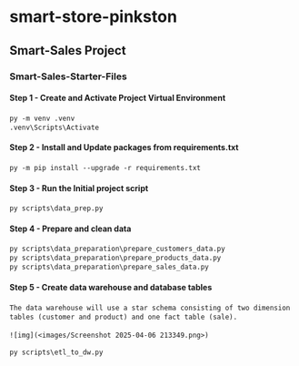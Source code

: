 # smart-store-pinkston
## Smart-Sales Project

### Smart-Sales-Starter-Files
#### Step 1 - Create and Activate Project Virtual Environment
```shell
py -m venv .venv
.venv\Scripts\Activate
```

#### Step 2 - Install and Update packages from requirements.txt
```shell
py -m pip install --upgrade -r requirements.txt
```

#### Step 3 - Run the Initial project script
```shell
py scripts\data_prep.py
```

#### Step 4 - Prepare and clean data
```shell
py scripts\data_preparation\prepare_customers_data.py
py scripts\data_preparation\prepare_products_data.py
py scripts\data_preparation\prepare_sales_data.py
```

#### Step 5 - Create data warehouse and database tables
    The data warehouse will use a star schema consisting of two dimension tables (customer and product) and one fact table (sale).

    ![img](<images/Screenshot 2025-04-06 213349.png>)

```shell
py scripts\etl_to_dw.py
```